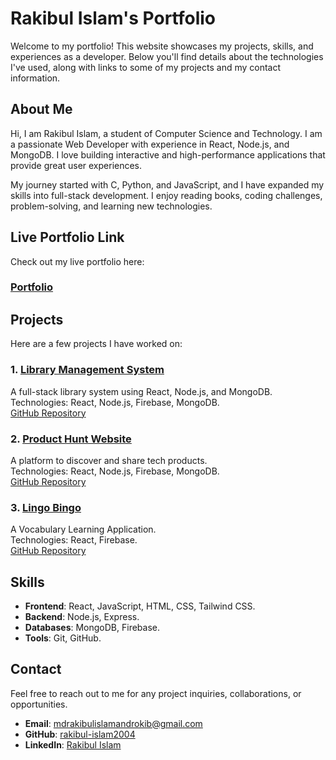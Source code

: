 # Rakibul Islam's Portfolio

Welcome to my portfolio! This website showcases my projects, skills, and experiences as a developer. Below you'll find details about the technologies I've used, along with links to some of my projects and my contact information.

## About Me
Hi, I am Rakibul Islam, a student of Computer Science and Technology. I am a passionate Web Developer with experience in React, Node.js, and MongoDB. I love building interactive and high-performance applications that provide great user experiences.

My journey started with C, Python, and JavaScript, and I have expanded my skills into full-stack development. I enjoy reading books, coding challenges, problem-solving, and learning new technologies.

## Live Portfolio Link
Check out my live portfolio here:  
### [Portfolio](https://rakibul-islam2004.netlify.app/)

## Projects
Here are a few projects I have worked on:

### 1. [Library Management System](https://lighthearted-blini-802884.netlify.app/)
A full-stack library system using React, Node.js, and MongoDB.  
Technologies: React, Node.js, Firebase, MongoDB.  
[GitHub Repository](https://github.com/rakibul-islam2004/Library-Management-System)

### 2. [Product Hunt Website](https://product-hunt-12rr.netlify.app/)
A platform to discover and share tech products.  
Technologies: React, Node.js, Firebase, MongoDB.  
[GitHub Repository](https://github.com/rakibul-islam2004/Product-Hunt)

### 3. [Lingo Bingo](https://illustrious-toffee-9ff5e9.netlify.app/)
A Vocabulary Learning Application.  
Technologies: React, Firebase.  
[GitHub Repository](https://github.com/rakibul-islam2004/Lingo-Bingo)

## Skills
- **Frontend**: React, JavaScript, HTML, CSS, Tailwind CSS.
- **Backend**: Node.js, Express.
- **Databases**: MongoDB, Firebase.
- **Tools**: Git, GitHub.

## Contact
Feel free to reach out to me for any project inquiries, collaborations, or opportunities.

- **Email**: mdrakibulislamandrokib@gmail.com
- **GitHub**: [rakibul-islam2004](https://github.com/rakibul-islam2004)
- **LinkedIn**: [Rakibul Islam](https://www.linkedin.com/in/rakibul-islam2004/)
